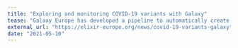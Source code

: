 ```yaml
---
title: "Exploring and monitoring COVID-19 variants with Galaxy"
tease: "Galaxy Europe has developed a pipeline to automatically create COVID-19 variant information and statistics from raw sequencing data generated by COVID-19 Genomics UK Consortium (COG-UK)."
external_url: "https://elixir-europe.org/news/covid-19-variants-galaxy"
date: "2021-05-10"
---
```


